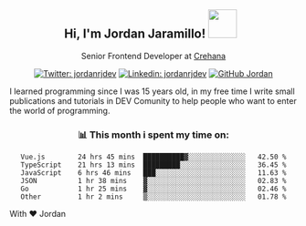 <div align="center">
<h2 style="margin-right:10px;">Hi, I'm Jordan Jaramillo! <img src="https://media.giphy.com/media/Wj7lNjMNDxSmc/source.gif" width="50" > </h2>

<p>Senior Frontend Developer at <a href="https://www.crehana.com/">Crehana</a></p>

[![Twitter: jordanrjdev](https://img.shields.io/twitter/follow/jordanrjdev?style=social)](https://twitter.com/jordanrjdev)
[![Linkedin: jordanrjdev](https://img.shields.io/badge/-jordanrjdev-blue?style=flat-square&logo=Linkedin&logoColor=white&link=https://www.linkedin.com/in/jordanrjdev/)](https://www.linkedin.com/in/jordanrjdev/)
[![GitHub Jordan](https://img.shields.io/github/followers/jnadroj?label=follow&style=social)](https://github.com/jnadroj)

</div>
I learned programming since I was 15 years old, in my free time I write small publications and tutorials in DEV Comunity to help people who want to enter the world of programming.

<div align="center">

### 📊 **This month i spent my time on:**

<!--START_SECTION:waka-->

```text
Vue.js        24 hrs 45 mins  ██████████▓░░░░░░░░░░░░░░   42.50 %
TypeScript    21 hrs 13 mins  █████████░░░░░░░░░░░░░░░░   36.45 %
JavaScript    6 hrs 46 mins   ███░░░░░░░░░░░░░░░░░░░░░░   11.63 %
JSON          1 hr 38 mins    ▓░░░░░░░░░░░░░░░░░░░░░░░░   02.83 %
Go            1 hr 25 mins    ▓░░░░░░░░░░░░░░░░░░░░░░░░   02.46 %
Other         1 hr 2 mins     ▒░░░░░░░░░░░░░░░░░░░░░░░░   01.78 %
```

<!--END_SECTION:waka-->

</div>

With ❤️ Jordan
